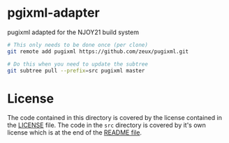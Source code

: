 # pgixml-adapter
pugixml adapted for the NJOY21 build system

```bash
# This only needs to be done once (per clone)
git remote add pugixml https://github.com/zeux/pugixml.git

# Do this when you need to update the subtree
git subtree pull --prefix=src pugixml master
```

# License
The code contained in this directory is covered by the license contained in the [LICENSE](LICENSE) file. The code in the `src` directory is covered by it's own  license which is at the end of the [README file](src/README.md).

